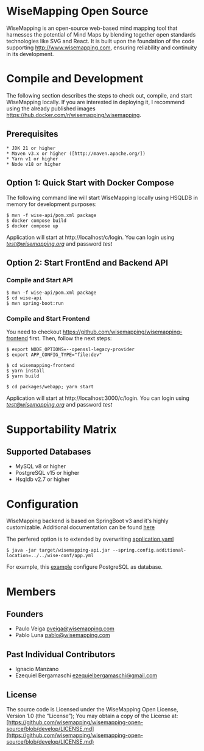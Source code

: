# WiseMapping Open Source

WiseMapping is an open-source web-based mind mapping tool that harnesses the potential of Mind Maps by blending together open standards technologies like SVG and React. It is built upon the foundation of the code supporting http://www.wisemapping.com, ensuring reliability and continuity in its development.

# Compile and Development

The following section describes the steps to check out, compile, and start WiseMapping locally. If you are interested in deploying it, I recommend using the already published images https://hub.docker.com/r/wisemapping/wisemapping.

## Prerequisites

    * JDK 21 or higher
    * Maven v3.x or higher ([http://maven.apache.org/])
    * Yarn v1 or higher
    * Node v18 or higher

## Option 1: Quick Start with Docker Compose

The following command line will start WiseMapping locally using HSQLDB in memory for development purposes:

```
$ mvn -f wise-api/pom.xml package
$ docker compose build
$ docker compose up
```

Application will start at http://localhost/c/login. You can login using *test@wisemapping.org* and password *test*

## Option 2: Start FrontEnd and Backend API

### Compile and Start API

```
$ mvn -f wise-api/pom.xml package
$ cd wise-api
$ mvn spring-boot:run
```

### Compile and Start Frontend

You need to checkout https://github.com/wisemapping/wisemapping-frontend first. Then, follow the next steps:

```
$ export NODE_OPTIONS=--openssl-legacy-provider
$ export APP_CONFIG_TYPE="file:dev"

$ cd wisemapping-frontend
$ yarn install 
$ yarn build

$ cd packages/webapp; yarn start
```
Application will start at http://localhost:3000/c/login. You can login using *test@wisemapping.org* and password *test*

# Supportability Matrix

## Supported Databases

* MySQL v8 or higher
* PostgreSQL v15 or higher
* Hsqldb v2.7 or higher


# Configuration

WiseMapping backend is based on SpringBoot v3 and it's highly customizable. Additional documentation can be found [here](https://docs.spring.io/spring-boot/3.3/reference/features/external-config.html)

The perfered option is to extended by overwriting [application.yaml](https://github.com/wisemapping/wisemapping-open-source/blob/develop/wise-api/src/main/resources/application.yml)

```
$ java -jar target/wisemapping-api.jar --spring.config.additional-location=../../wise-conf/app.yml
```

For example, this [example](https://github.com/wisemapping/wisemapping-open-source/blob/develop/config/database/postgresql/app-postgresql.yaml) configure PostgreSQL as database.

# Members

## Founders

   * Paulo Veiga <pveiga@wisemapping.com>
   * Pablo Luna <pablo@wisemapping.com>

## Past Individual Contributors

   * Ignacio Manzano  
   * Ezequiel Bergamaschi <ezequielbergamaschi@gmail.com>
   
## License

The source code is Licensed under the WiseMapping Open License, Version 1.0 (the “License”);
You may obtain a copy of the License at: [https://github.com/wisemapping/wisemapping-open-source/blob/develop/LICENSE.md](https://github.com/wisemapping/wisemapping-open-source/blob/develop/LICENSE.md)

